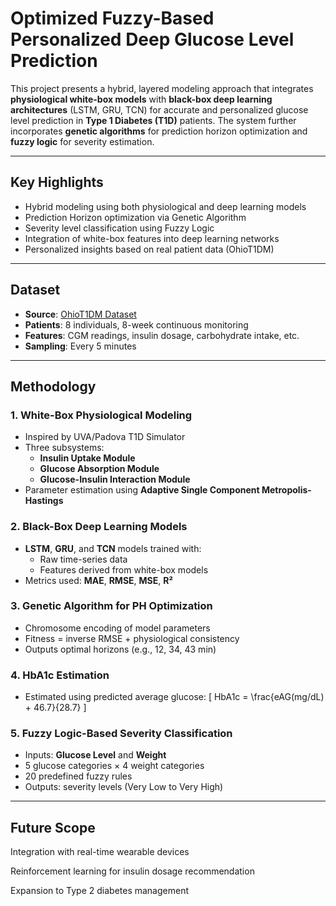 # Optimized Fuzzy-Based Personalized Deep Glucose Level Prediction

This project presents a hybrid, layered modeling approach that integrates **physiological white-box models** with **black-box deep learning architectures** (LSTM, GRU, TCN) for accurate and personalized glucose level prediction in **Type 1 Diabetes (T1D)** patients. The system further incorporates **genetic algorithms** for prediction horizon optimization and **fuzzy logic** for severity estimation.

---

## Key Highlights

- Hybrid modeling using both physiological and deep learning models
- Prediction Horizon optimization via Genetic Algorithm
- Severity level classification using Fuzzy Logic
- Integration of white-box features into deep learning networks
- Personalized insights based on real patient data (OhioT1DM)

---

## Dataset

- **Source**: [OhioT1DM Dataset](http://smarthealth.cs.ohio.edu/bglp/OhioT1DM-dataset-paper.pdf)
- **Patients**: 8 individuals, 8-week continuous monitoring
- **Features**: CGM readings, insulin dosage, carbohydrate intake, etc.
- **Sampling**: Every 5 minutes

---

## Methodology

### 1. White-Box Physiological Modeling
- Inspired by UVA/Padova T1D Simulator
- Three subsystems:
  - **Insulin Uptake Module**
  - **Glucose Absorption Module**
  - **Glucose-Insulin Interaction Module**
- Parameter estimation using **Adaptive Single Component Metropolis-Hastings**

### 2. Black-Box Deep Learning Models
- **LSTM**, **GRU**, and **TCN** models trained with:
  - Raw time-series data
  - Features derived from white-box models
- Metrics used: **MAE**, **RMSE**, **MSE**, **R²**

### 3. Genetic Algorithm for PH Optimization
- Chromosome encoding of model parameters
- Fitness = inverse RMSE + physiological consistency
- Outputs optimal horizons (e.g., 12, 34, 43 min)

### 4. HbA1c Estimation
- Estimated using predicted average glucose:
  \[
  HbA1c = \frac{eAG(mg/dL) + 46.7}{28.7}
  \]

### 5. Fuzzy Logic-Based Severity Classification
- Inputs: **Glucose Level** and **Weight**
- 5 glucose categories × 4 weight categories
- 20 predefined fuzzy rules
- Outputs: severity levels (Very Low to Very High)

---

## Future Scope
Integration with real-time wearable devices

Reinforcement learning for insulin dosage recommendation

Expansion to Type 2 diabetes management
